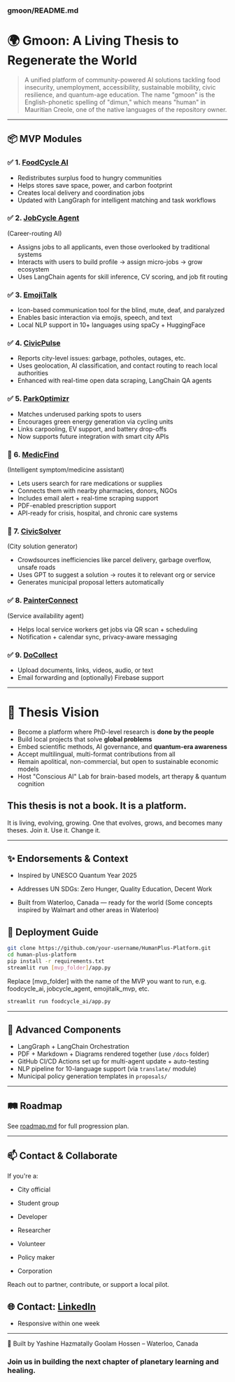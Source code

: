 ### gmoon/README.md

# 🌍 Gmoon: A Living Thesis to Regenerate the World

> A unified platform of community-powered AI solutions tackling food insecurity, unemployment, accessibility, sustainable mobility, civic resilience, and quantum-age education. The name "gmoon" is the English-phonetic spelling of "dimun," which means "human" in Mauritian Creole, one of the native languages of the repository owner.

---

## 📦 MVP Modules

### ✅ 1. [FoodCycle AI](./foodcycle_ai)
- Redistributes surplus food to hungry communities
- Helps stores save space, power, and carbon footprint
- Creates local delivery and coordination jobs
- Updated with LangGraph for intelligent matching and task workflows


### ✅ 2. [JobCycle Agent](./jobcycle_agent)
(Career-routing AI)
- Assigns jobs to all applicants, even those overlooked by traditional systems
- Interacts with users to build profile → assign micro-jobs → grow ecosystem
- Uses LangChain agents for skill inference, CV scoring, and job fit routing

### ✅ 3. [EmojiTalk](./emojitalk_mvp)
- Icon-based communication tool for the blind, mute, deaf, and paralyzed
- Enables basic interaction via emojis, speech, and text
- Local NLP support in 10+ languages using spaCy + HuggingFace

### ✅ 4. [CivicPulse](./civicpulse)
- Reports city-level issues: garbage, potholes, outages, etc.
- Uses geolocation, AI classification, and contact routing to reach local authorities
- Enhanced with real-time open data scraping, LangChain QA agents

### ✅ 5. [ParkOptimizr](./parking_optimizr)
- Matches underused parking spots to users
- Encourages green energy generation via cycling units
- Links carpooling, EV support, and battery drop-offs
- Now supports future integration with smart city APIs

### 🔄 6. [MedicFind](./medicfind)
(Intelligent symptom/medicine assistant)
- Lets users search for rare medications or supplies
- Connects them with nearby pharmacies, donors, NGOs
- Includes email alert + real-time scraping support
- PDF-enabled prescription support
- API-ready for crisis, hospital, and chronic care systems

### 🔄 7. [CivicSolver](./civic_solver)
(City solution generator)
- Crowdsources inefficiencies like parcel delivery, garbage overflow, unsafe roads
- Uses GPT to suggest a solution → routes it to relevant org or service
- Generates municipal proposal letters automatically

### ✅ 8. [PainterConnect](./painterconnect)
 (Service availability agent)
- Helps local service workers get jobs via QR scan + scheduling
- Notification + calendar sync, privacy-aware messaging

### ✅ 9. [DoCollect](./docollect)
- Upload documents, links, videos, audio, or text
- Email forwarding and (optionally) Firebase support



---

# 📘 Thesis Vision

- Become a platform where PhD-level research is **done by the people**
- Build local projects that solve **global problems**
- Embed scientific methods, AI governance, and **quantum-era awareness**
- Accept multilingual, multi-format contributions from all
- Remain apolitical, non-commercial, but open to sustainable economic models
- Host "Conscious AI" Lab for brain-based models, art therapy & quantum cognition

## This thesis is not a book. It is a platform. 

It is living, evolving, growing.
One that evolves, grows, and becomes many theses.
Join it. Use it. Change it.

---

## ✨ Endorsements & Context

- Inspired by UNESCO Quantum Year 2025

- Addresses UN SDGs: Zero Hunger, Quality Education, Decent Work

- Built from Waterloo, Canada — ready for the world
  (Some concepts inspired by Walmart and other areas in Waterloo)




## 📍 Deployment Guide

```bash
git clone https://github.com/your-username/HumanPlus-Platform.git
cd human-plus-platform
pip install -r requirements.txt
streamlit run [mvp_folder]/app.py 
```

Replace [mvp_folder] with the name of the MVP you want to run, 
e.g. foodcycle_ai, jobcycle_agent, emojitalk_mvp, etc.

```bash
streamlit run foodcycle_ai/app.py
```

---

## 🧠 Advanced Components
- LangGraph + LangChain Orchestration
- PDF + Markdown + Diagrams rendered together (use `/docs` folder)
- GitHub CI/CD Actions set up for multi-agent update + auto-testing
- NLP pipeline for 10-language support (via `translate/` module)
- Municipal policy generation templates in `proposals/`

---

## 🛤️ Roadmap
See [roadmap.md](./roadmap.md) for full progression plan.

---

## 📫 Contact & Collaborate
If you're a:

- City official

- Student group

- Developer

- Researcher

- Volunteer

- Policy maker

- Corporation

Reach out to partner, contribute, or support a local pilot.

## 🌐 Contact: [LinkedIn](https://www.linkedin.com/in/hazmatally/)

- Responsive within one week

---

🙌 Built by Yashine Hazmatally Goolam Hossen – Waterloo, Canada

### Join us in building the next chapter of planetary learning and healing.




